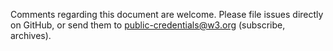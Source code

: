 Comments regarding this document are welcome. Please file issues directly on
GitHub, or send them to public-credentials@w3.org (subscribe, archives).


